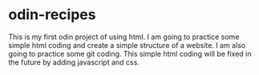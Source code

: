 # odin-recipes
This is my first odin project of using html. 
I am going to practice some simple html coding and create a simple structure of a website.
I am also going to practice some git coding.
This simple html coding will be fixed in the future by adding javascript and css.

